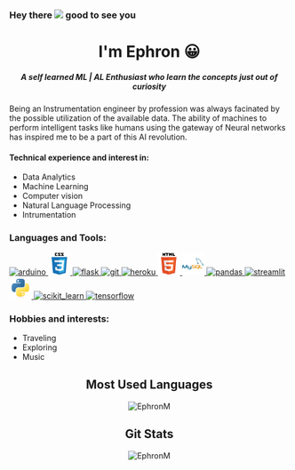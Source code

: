 ### Hey there <img src="https://media.giphy.com/media/hvRJCLFzcasrR4ia7z/giphy.gif" width="25px"> good to see you

<h1 align="center"> I'm Ephron 😀 </h1>
<h5 align="center">A self learned ML | AL Enthusiast who learn the concepts just out of curiosity</h5>


Being an Instrumentation engineer by profession was always facinated by the possible utilization of the available data. The ability of machines to perform intelligent tasks like humans using the gateway of Neural networks has inspired me to be a part of this AI revolution.  

#### Technical experience and interest in:
* Data Analytics
* Machine Learning
* Computer vision 
* Natural Language Processing 
* Intrumentation

<h3 align="left">Languages and Tools:</h3>
<p align="left"> <a href="https://www.arduino.cc/" target="_blank"> <img src="https://cdn.worldvectorlogo.com/logos/arduino-1.svg" alt="arduino" width="40" height="40"/> </a> 
<a href="https://www.w3schools.com/css/" target="_blank"> <img src="https://raw.githubusercontent.com/devicons/devicon/master/icons/css3/css3-original-wordmark.svg" alt="css3" width="40" height="40"/> </a> 
<a href="https://flask.palletsprojects.com/" target="_blank"> <img src="https://www.vectorlogo.zone/logos/pocoo_flask/pocoo_flask-icon.svg" alt="flask" width="40" height="40"/> </a>
<a href="https://git-scm.com/" target="_blank"> <img src="https://www.vectorlogo.zone/logos/git-scm/git-scm-icon.svg" alt="git" width="40" height="40"/> </a> <a href="https://heroku.com" target="_blank"> <img src="https://www.vectorlogo.zone/logos/heroku/heroku-icon.svg" alt="heroku" width="40" height="40"/> </a> 
<a href="https://www.w3.org/html/" target="_blank"> <img src="https://raw.githubusercontent.com/devicons/devicon/master/icons/html5/html5-original-wordmark.svg" alt="html5" width="40" height="40"/> </a>
 <a href="https://www.mysql.com/" target="_blank"> <img src="https://raw.githubusercontent.com/devicons/devicon/master/icons/mysql/mysql-original-wordmark.svg" alt="mysql" width="40" height="40"/> </a>
 <a href="https://pandas.pydata.org/" target="_blank"> <img src="https://user-images.githubusercontent.com/94764266/152728083-f6dbe1e3-d166-436e-891c-6fa3698f83b9.png" alt="pandas" width="40" height="40"/> </a>
 <a href="https://streamlit.io/" target="_blank"> <img src="https://user-images.githubusercontent.com/94764266/152727759-92d1d979-3fe9-4a47-9108-78647fa6fc00.png" alt="streamlit" width="40" height="40"/></a>
 <a href="https://www.python.org" target="_blank"> <img src="https://raw.githubusercontent.com/devicons/devicon/master/icons/python/python-original.svg" alt="python" width="40" height="40"/> </a> <a href="https://scikit-learn.org/" target="_blank"> <img src="https://upload.wikimedia.org/wikipedia/commons/0/05/Scikit_learn_logo_small.svg" alt="scikit_learn" width="40" height="40"/> </a> <a href="https://www.tensorflow.org" target="_blank"> <img src="https://www.vectorlogo.zone/logos/tensorflow/tensorflow-icon.svg" alt="tensorflow" width="40" height="40"/> </a></P>

### Hobbies and interests:
* Traveling
* Exploring
* Music

<h2 align="center"> Most Used Languages </h2>
<p align="center"> <img src="https://github-readme-stats.vercel.app/api/top-langs?username=EphronM&show_icons=true&locale=en&layout=compact&theme=gotham" alt="EphronM" /></p>

<h2 align="center"> Git Stats </h2>
<p align="center"> <img src="https://github-readme-stats.vercel.app/api?username=EphronM&show_icons=true&theme=gotham" alt="EphronM" />




<!---
EphronM/EphronM is a ✨ special ✨ repository because its `README.md` (this file) appears on your GitHub profile.
You can click the Preview link to take a look at your changes.
--->
